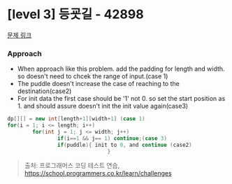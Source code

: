 # [level 3] 등굣길 - 42898 

[문제 링크](https://school.programmers.co.kr/learn/courses/30/lessons/42898) 

### Approach
- When approach like this problem. add the padding for length and width. so doesn't need to chcek the range of input.(case 1)
- The puddle doesn't increase the case of reaching to the destination(case2)
- For init data the first case should be '1' not 0. so set the start position as 1. and should assure doesn't init the init value again(case3)

``` java
dp[][] = new int[length+1][width+1] (case 1)
for(i = 1; i <= length; i++)
        for(int j = 1; j <= width; j++)
                if(i==1 && j== 1) continue;(case 3)
                if(puddle){ init to 0, and continue (case2)
                                }


```


> 출처: 프로그래머스 코딩 테스트 연습, https://school.programmers.co.kr/learn/challenges
